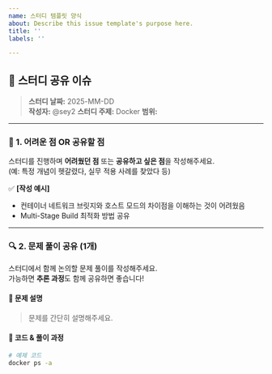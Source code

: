 ```yaml
---
name: 스터디 템플릿 양식
about: Describe this issue template's purpose here.
title: ''
labels: ''

---
```


## 📢 스터디 공유 이슈

> **스터디 날짜:** 2025-MM-DD  
> **작성자:** @sey2
> **스터디 주제:** Docker
> **범위:**

---

### 🚀 1. 어려운 점 OR 공유할 점  
스터디를 진행하며 **어려웠던 점** 또는 **공유하고 싶은 점**을 작성해주세요.  
(예: 특정 개념이 헷갈렸다, 실무 적용 사례를 찾았다 등)  

✅ **[작성 예시]**  
- 컨테이너 네트워크 브릿지와 호스트 모드의 차이점을 이해하는 것이 어려웠음
- Multi-Stage Build 최적화 방법 공유 

---

### 🔍 2. 문제 풀이 공유 (1개)  
스터디에서 함께 논의할 문제 풀이를 작성해주세요.  
가능하면 **추론 과정**도 함께 공유하면 좋습니다!  

#### **📌 문제 설명**  
> 문제를 간단히 설명해주세요.   

#### **📌 코드 & 풀이 과정**  
```bash
# 예제 코드
docker ps -a

